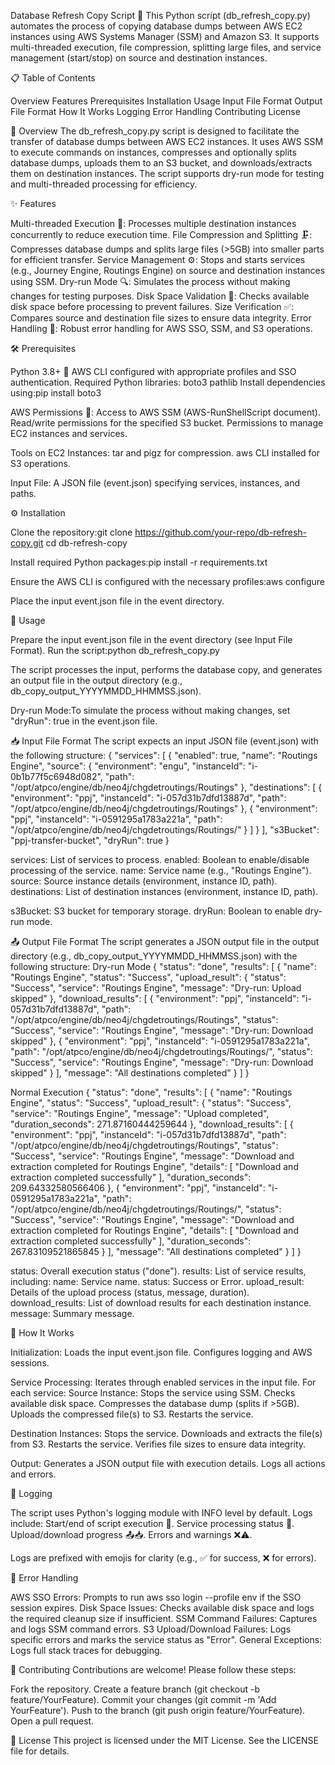 Database Refresh Copy Script 📜
This Python script (db_refresh_copy.py) automates the process of copying database dumps between AWS EC2 instances using AWS Systems Manager (SSM) and Amazon S3. It supports multi-threaded execution, file compression, splitting large files, and service management (start/stop) on source and destination instances.

📋 Table of Contents

Overview
Features
Prerequisites
Installation
Usage
Input File Format
Output File Format
How It Works
Logging
Error Handling
Contributing
License


📖 Overview
The db_refresh_copy.py script is designed to facilitate the transfer of database dumps between AWS EC2 instances. It uses AWS SSM to execute commands on instances, compresses and optionally splits database dumps, uploads them to an S3 bucket, and downloads/extracts them on destination instances. The script supports dry-run mode for testing and multi-threaded processing for efficiency.

✨ Features

Multi-threaded Execution 🚀: Processes multiple destination instances concurrently to reduce execution time.
File Compression and Splitting 🗜️: Compresses database dumps and splits large files (>5GB) into smaller parts for efficient transfer.
Service Management ⚙️: Stops and starts services (e.g., Journey Engine, Routings Engine) on source and destination instances using SSM.
Dry-run Mode 🔍: Simulates the process without making changes for testing purposes.
Disk Space Validation 💾: Checks available disk space before processing to prevent failures.
Size Verification ✅: Compares source and destination file sizes to ensure data integrity.
Error Handling 🛑: Robust error handling for AWS SSO, SSM, and S3 operations.


🛠️ Prerequisites

Python 3.8+ 🐍
AWS CLI configured with appropriate profiles and SSO authentication.
Required Python libraries:
boto3
pathlib
Install dependencies using:pip install boto3




AWS Permissions 🔑:
Access to AWS SSM (AWS-RunShellScript document).
Read/write permissions for the specified S3 bucket.
Permissions to manage EC2 instances and services.


Tools on EC2 Instances:
tar and pigz for compression.
aws CLI installed for S3 operations.


Input File: A JSON file (event.json) specifying services, instances, and paths.


⚙️ Installation

Clone the repository:git clone https://github.com/your-repo/db-refresh-copy.git
cd db-refresh-copy


Install required Python packages:pip install -r requirements.txt


Ensure the AWS CLI is configured with the necessary profiles:aws configure


Place the input event.json file in the event directory.


🚀 Usage

Prepare the input event.json file in the event directory (see Input File Format).
Run the script:python db_refresh_copy.py


The script processes the input, performs the database copy, and generates an output file in the output directory (e.g., db_copy_output_YYYYMMDD_HHMMSS.json).

Dry-run Mode:To simulate the process without making changes, set "dryRun": true in the event.json file.

📥 Input File Format
The script expects an input JSON file (event.json) with the following structure:
{
    "services": [
        {
            "enabled": true,
            "name": "Routings Engine",
            "source": {
                "environment": "engu",
                "instanceId": "i-0b1b77f5c6948d082",
                "path": "/opt/atpco/engine/db/neo4j/chgdetroutings/Routings"
            },
            "destinations": [
                {
                    "environment": "ppj",
                    "instanceId": "i-057d31b7dfd13887d",
                    "path": "/opt/atpco/engine/db/neo4j/chgdetroutings/Routings"
                },
                {
                    "environment": "ppj",
                    "instanceId": "i-0591295a1783a221a",
                    "path": "/opt/atpco/engine/db/neo4j/chgdetroutings/Routings/"
                }
            ]
        }
    ],
    "s3Bucket": "ppj-transfer-bucket",
    "dryRun": true
}


services: List of services to process.
enabled: Boolean to enable/disable processing of the service.
name: Service name (e.g., "Routings Engine").
source: Source instance details (environment, instance ID, path).
destinations: List of destination instances (environment, instance ID, path).


s3Bucket: S3 bucket for temporary storage.
dryRun: Boolean to enable dry-run mode.


📤 Output File Format
The script generates a JSON output file in the output directory (e.g., db_copy_output_YYYYMMDD_HHMMSS.json) with the following structure:
Dry-run Mode
{
  "status": "done",
  "results": [
    {
      "name": "Routings Engine",
      "status": "Success",
      "upload_result": {
        "status": "Success",
        "service": "Routings Engine",
        "message": "Dry-run: Upload skipped"
      },
      "download_results": [
        {
          "environment": "ppj",
          "instanceId": "i-057d31b7dfd13887d",
          "path": "/opt/atpco/engine/db/neo4j/chgdetroutings/Routings",
          "status": "Success",
          "service": "Routings Engine",
          "message": "Dry-run: Download skipped"
        },
        {
          "environment": "ppj",
          "instanceId": "i-0591295a1783a221a",
          "path": "/opt/atpco/engine/db/neo4j/chgdetroutings/Routings/",
          "status": "Success",
          "service": "Routings Engine",
          "message": "Dry-run: Download skipped"
        }
      ],
      "message": "All destinations completed"
    }
  ]
}

Normal Execution
{
  "status": "done",
  "results": [
    {
      "name": "Routings Engine",
      "status": "Success",
      "upload_result": {
        "status": "Success",
        "service": "Routings Engine",
        "message": "Upload completed",
        "duration_seconds": 271.87160444259644
      },
      "download_results": [
        {
          "environment": "ppj",
          "instanceId": "i-057d31b7dfd13887d",
          "path": "/opt/atpco/engine/db/neo4j/chgdetroutings/Routings",
          "status": "Success",
          "service": "Routings Engine",
          "message": "Download and extraction completed for Routings Engine",
          "details": [
            "Download and extraction completed successfully"
          ],
          "duration_seconds": 209.64332580566406
        },
        {
          "environment": "ppj",
          "instanceId": "i-0591295a1783a221a",
          "path": "/opt/atpco/engine/db/neo4j/chgdetroutings/Routings/",
          "status": "Success",
          "service": "Routings Engine",
          "message": "Download and extraction completed for Routings Engine",
          "details": [
            "Download and extraction completed successfully"
          ],
          "duration_seconds": 267.83109521865845
        }
      ],
      "message": "All destinations completed"
    }
  ]
}


status: Overall execution status ("done").
results: List of service results, including:
name: Service name.
status: Success or Error.
upload_result: Details of the upload process (status, message, duration).
download_results: List of download results for each destination instance.
message: Summary message.




🔄 How It Works

Initialization:
Loads the input event.json file.
Configures logging and AWS sessions.


Service Processing:
Iterates through enabled services in the input file.
For each service:
Source Instance:
Stops the service using SSM.
Checks available disk space.
Compresses the database dump (splits if >5GB).
Uploads the compressed file(s) to S3.
Restarts the service.


Destination Instances:
Stops the service.
Downloads and extracts the file(s) from S3.
Restarts the service.
Verifies file sizes to ensure data integrity.






Output:
Generates a JSON output file with execution details.
Logs all actions and errors.




📜 Logging

The script uses Python's logging module with INFO level by default.
Logs include:
Start/end of script execution 📜.
Service processing status 🔄.
Upload/download progress 📤📥.
Errors and warnings ❌⚠️.


Logs are prefixed with emojis for clarity (e.g., ✅ for success, ❌ for errors).


🚨 Error Handling

AWS SSO Errors: Prompts to run aws sso login --profile env if the SSO session expires.
Disk Space Issues: Checks available disk space and logs the required cleanup size if insufficient.
SSM Command Failures: Captures and logs SSM command errors.
S3 Upload/Download Failures: Logs specific errors and marks the service status as "Error".
General Exceptions: Logs full stack traces for debugging.


🤝 Contributing
Contributions are welcome! Please follow these steps:

Fork the repository.
Create a feature branch (git checkout -b feature/YourFeature).
Commit your changes (git commit -m 'Add YourFeature').
Push to the branch (git push origin feature/YourFeature).
Open a pull request.


📄 License
This project is licensed under the MIT License. See the LICENSE file for details.
